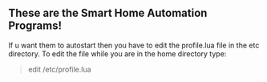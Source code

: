 ## These are the Smart Home Automation Programs!

If u want them to autostart then you have to edit the profile.lua file in the etc directory.
To edit the file while you are in the home directory type: 
> edit /etc/profile.lua

